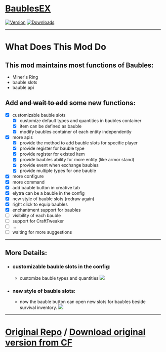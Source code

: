 # [BaublesEX](https://www.curseforge.com/minecraft/mc-mods/baublesex)

[![Version](https://cf.way2muchnoise.eu/versions/For%20MC_baublesex_all.svg)](https://www.curseforge.com/minecraft/mc-mods/baublesex)
[![Downloads](https://cf.way2muchnoise.eu/full_baublesex_downloads.svg)](https://www.curseforge.com/minecraft/mc-mods/baublesex)

---

# What Does This Mod Do

## This mod maintains most functions of Baubles:
- Miner's Ring
- bauble slots
- bauble api

## Add ~~and wait to add~~ some new functions:
- [x] customizable bauble slots
  - [x] customize default types and quantities in baubles container
  - [x] item can be defined as bauble
  - [x] modify baubles container of each entity independently
- [x] more apis
  - [x] provide the method to add bauble slots for specific  player
  - [x] provide register for bauble type
  - [x] provide register for existed item
  - [x] provide baubles ability for more entity (like armor stand)
  - [x] provide event when exchange baubles
  - [x] provide multiple types for one bauble
- [x] more configure
- [x] more command
- [x] add bauble button in creative tab
- [x] elytra can be a bauble in the config
- [x] new style of bauble slots (redraw again)
- [x] right click to equip baubles
- [x] enchantment support for baubles
- [ ] visibility of each bauble
- [ ] support for CraftTweaker
- [ ] ...
- [ ] waiting for more suggestions

---

## More Details:

- ### customizable bauble slots in the config:
  - customize bauble types and quantities ![](https://i.imgur.com/JhJC0yM.png)

- ### new style of bauble slots:
  - now the bauble button can open new slots for baubles beside survival inventory. ![](https://i.imgur.com/3ri5oKX.png)

---

#  [Original Repo](https://github.com/Azanor/Baubles) / [Download original version from CF](https://www.curseforge.com/minecraft/mc-mods/baubles)